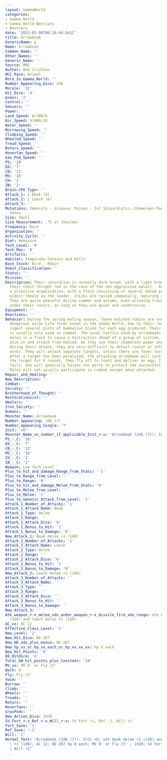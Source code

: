 ```yaml
---
layout: GammaWorld
categories:
- Gamma World
- Gamma World Bestiary
- Bestiary
date: '2023-02-08T00:16:44.841Z'
title: Arrowbeak
GenericName: y
Name: Arrowbeak
Common_Name: ''
Other_Names: ''
Generic_Name: ''
Source: MM2
Author: Bob Crichton
MCC Race: Animal
Role_In_Gamma_World: ''
Number_Appearing_Dice: 2d6
Morale: '12'
Hit_Dice: '4'
Armor: '2'
Control: ''
Sensors: ''
Power: ''
Land_Speed: 0/300/6
Air_Speed: 9/900/18
Water_Speed: ''
Burrowing_Speed: ''
Climbing_Speed: ''
Wheeled_Speed: ''
Tread_Speed: ''
Rotors_Speed: ''
Hoverfan_Speed: ''
Gav_Pod_Speed: ''
PS: '10'
DX: '7'
CN: '13'
MS: '16'
CH: '2'
IN: '2'
Brain-CPU Type: ''
Attack_1: 1 Beak (8)
Attack_2: 1 Leech (6)
Attack_3: ''
Mutations: Immunity - disease; Poison - Int 14/paralytic; Chameleon Powers; Directional
  Sense
Size: Small
Size_Measurement: .75 at shoulder
Frequency: Rare
Organization: ''
Activity_Cycle: ''
Diet: Hemovore
Tech_Level: '0'
Tech_Max: '0'
Artifacts: ''
Habitat: Temperate Forests and Hills
Base_Stock: Bird - Robin
Robot_Classification: ''
Status: ''
Mission: ''
Description: Their coloration is normally dark brown, with a light brown patch on
  their chest (bright red in the case of the non-aggressive males).  Arrowbeaks have
  a primitive organization, with a flock consisting of several mated pairs,with the
  oldest female as the leader. Chicks are raised communally, maturing after 2 years.
  They are quite peaceful during summer and autumn, even allowing travellers to camp
  under their roosts, as long as they are quiet and unobtrusive.
Equipment: ''
Reactions: ''
Behavior: During the spring mating season, these mutated robins are one of the most
  dangerous avian Life forms known in the Gamma World, due to their requirement to
  ingest several pints of mammalian blood for each egg produced. Their chameleon power
  is usually only used in combat. The usual tactics used by arrowbeaks is for the
  males in a flock to cause a distraction ahead of a group of victims, while the females
  dive in and attack from behind. As they use their chameleon power and glide silently
  during their attack, they are very difficult to detect (sonar or infravision usually
  work). They will attack separate targets, unless there are fewer targets than attackers.
  After a target has been paralyzed, the attacking arrowbeak will suck blood from
  the target for 5 rounds, then fly off to roost and deliver an egg. If an attacker
  fails, she will generally harass the party to protect the successful individuals.
  Males will not usually participate in combat except when attacked.
Repair_and_Healing: ''
New_Description: ''
Combat: ''
Society: ''
Brotherhood_of_Thought: ''
Restorationsist: ''
Healers: ''
Iron_Society: ''
Humans: ''
Monster_Name: Arrowbeak
Number_appearing: 2d6 (7)
Number_appearing_Single: '7'
Init: '+0'
Monster_Name_xx_number_if_applicable_Init_+-x: 'Arrowbeak (2d6 (7)): Init +0'
PS_-_C: '10'
DX_-_C: '7'
CN_-_C: '13'
MS_-_C: '16'
CH_-_C: '2'
IN_-_C: '2'
Weapon: Low Tech Level
Plus_to_hit_and_damage_Range_from_Stats: '-1'
Plus_to_Range_from_Level: ''
Plus_to_Range: '0'
Plus_to_hit_and_damage_Melee_From_Stats: '0'
Plus_to_Melee_from_Level: ''
Plus_to_Melee: '1'
Plus_to_Generic_Attack_from_Level: '1'
Attack_1_Number_of_Attacks: '1'
Attack_1_Attack_Name: Beak
Attack_1_Type: melee
Attack_1_Range: ''
Attack_1_Attack_Dice: '8'
Attack_1_Bonus_to_Hit: '1'
Attack_1_Bonus_to_Damage: '0'
New_Attack_1: Beak melee +1 (1d8)
Attack_2_Number_of_Attacks: '1'
Attack_2_Attack_Name: Leech
Attack_2_Type: melee
Attack_2_Range: ''
Attack_2_Attack_Dice: '6'
Attack_2_Bonus_to_Hit: '1'
Attack_2_Bonus_to_Damage: '0'
New_Attack_2: Leech melee +1 (1d6)
Attack_3_Number_of_Attacks: ''
Attack_3_Attack_Name: ''
Attack_3_Type: ''
Attack_3_Range: ''
Attack_3_Attack_Dice: ''
Attack_3_Bonus_to_Hit: ''
Attack_3_Bonus_to_Damage: ''
New_Attack_3: ''
Atk_weapon_+-x_melee_xdx_andor_weapon_+-x_missile_fire_xdx_range: atk beak melee +1
  (1d8) and leech melee +1 (1d6)
AC_xx: AC 12
Effective_Class_Level: '1'
New_Level: '2'
New_Hit_Dice: HD 2D7
New_HD_xdx_plus_minus: HD 2D7
New_hp_xx_or_hp_xx_each_or_hp_xx_xx_xx: hp 8 each
New_Hit_Points: '8'
D6_Hitdice: '4'
Total_GW_hit_points_plus_Constant: '24'
MV_xx: MV 8' or Fly 23'
Walk: 8'
Fly: Fly 23'
Swim: ''
Burrow: ''
Climb: ''
Wheels: ''
Treads: ''
Rotors: ''
Hoverfans: ''
GravPods: ''
New_Action_Dice: 1d20
SV_Fort_+-x_Ref_+-x_Will_+-x: SV Fort +1, Ref -1, Will +2
Fort_Save: '1'
Ref_Save: '-1'
Will: '2'
Normal_Text: "Arrowbeak (2d6 (7)): Init +0; atk beak melee +1 (1d8) and leech melee\
  \ +1 (1d6); AC 12; HD 2D7 hp 8 each; MV 8' or Fly 23' ; 1d20; SV Fort +1, Ref -1,\
  \ Will +2"
...
```

